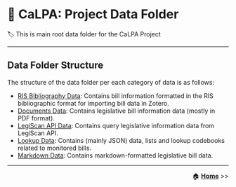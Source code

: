 # :open_file_folder: CaLPA: Project Data Folder

:label: This is main root data folder for the CaLPA Project

----

## Data Folder Structure

The structure of the data folder per each category of data is as follows:

- [RIS Bibliography Data](/data/bbl/): Contains bill information formatted in the RIS bibliographic format for importing bill data in Zotero.
- [Documents Data](/data/docs/): Contains legislative bill information data (mostly in PDF format).
- [LegiScan API Data](/data/legis/): Contains query legislative information data from LegiScan API.
- [Lookup Data](/data/lookup/): Contains (mainly JSON) data, lists and lookup codebooks related to monitored bills.
- [Markdown Data](/data/md/): Contains markdown-formatted legislative bill data.


----

<div align="right">

:house: [**Home**](../) >>
</div>
